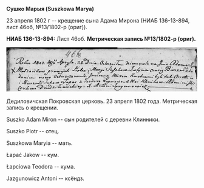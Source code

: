 **Сушко Марыя (Suszkowa Marya)**

23 апреля 1802 г -- крещение сына Адама Мирона (НИАБ 136-13-894, лист
46об, №13/1802-р (ориг)).

**НИАБ 136-13-894:** Лист 46об. **Метрическая запись №13/1802-р
(ориг).**

![](./media/381908e4dddd6308cf17a5d01b9b3546a3bdd7ca.png)

Дедиловичская Покровская церковь. 23 апреля 1802 года. Метрическая
запись о крещении.

Suszko Adam Miron -- сын родителей с деревни Клинники.

Suszko Piotr -- отец.

Suszkowa Maryia -- мать.

Łapać Jakow -- кум.

Łapciowa Teodora -- кума.

Jazgunowicz Antoni -- ксёндз.
